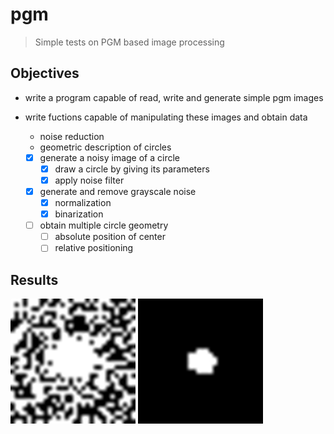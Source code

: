 # pgm
> Simple tests on PGM based image processing

## Objectives

* write a program capable of read, write and generate simple pgm images
* write fuctions capable of manipulating these images and obtain data
  * noise reduction
  * geometric description of circles

  - [x] generate a noisy image of a circle
    - [x] draw a circle by giving its parameters
    - [x] apply noise filter
  - [x] generate and remove grayscale noise
    - [x] normalization
    - [x] binarization
  - [ ] obtain multiple circle geometry
    - [ ] absolute position of center
    - [ ] relative positioning

## Results
  
![Noise generated](gen_noise.png)
![Removed noise](removed_noise.png)
